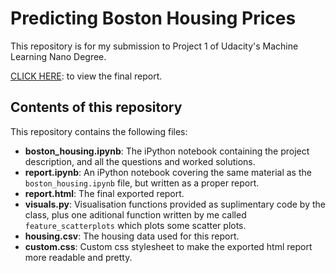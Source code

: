 # Predicting Boston Housing Prices
This repository is for my submission to Project 1 of Udacity's Machine Learning 
Nano Degree. 

[CLICK HERE](https://ronrest.github.io/udacity_mlnd_projects/p1_boston_housing/report.html): to view the final report. 

## Contents of this repository

This repository contains the following files: 

- **boston_housing.ipynb**: The iPython notebook containing the project description, and all the questions and worked solutions. 
- **report.ipynb**: An iPython notebook covering the same material as the `boston_housing.ipynb` file, but written as a proper report. 
- **report.html**: The final exported report. 
- **visuals.py**: Visualisation functions provided as suplimentary code by the class, plus one aditional function written by me called `feature_scatterplots` which plots some scatter plots. 
- **housing.csv**: The housing data used for this report. 
- **custom.css**: Custom css stylesheet to make the exported html report more readable and pretty. 



